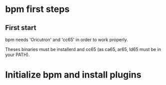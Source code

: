# bpm first steps

## First start

bpm needs 'Oricutron' and 'cc65' in order to work properly.

Theses binaries must be installerd and cc65 (as ca65, ar65, ld65 must be in your PATH).

# Initialize bpm and install plugins

```bash

```

